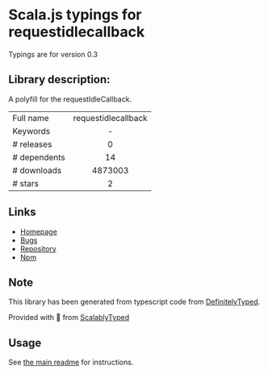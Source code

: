 
# Scala.js typings for requestidlecallback

Typings are for version 0.3

## Library description:
A polyfill for the requestIdleCallback.

|                    |                 |
| ------------------ | :-------------: |
| Full name          | requestidlecallback |
| Keywords           | - |
| # releases         | 0 |
| # dependents       | 14 |
| # downloads        | 4873003 |
| # stars            | 2 |

## Links
- [Homepage](https://github.com/aFarkas/requestIdleCallback#readme)
- [Bugs](https://github.com/aFarkas/requestIdleCallback/issues)
- [Repository](https://github.com/aFarkas/requestIdleCallback)
- [Npm](https://www.npmjs.com/package/requestidlecallback)
    


## Note
This library has been generated from typescript code from [DefinitelyTyped](https://definitelytyped.org).

Provided with :purple_heart: from [ScalablyTyped](https://github.com/oyvindberg/ScalablyTyped)

## Usage
See [the main readme](../../readme.md) for instructions.


